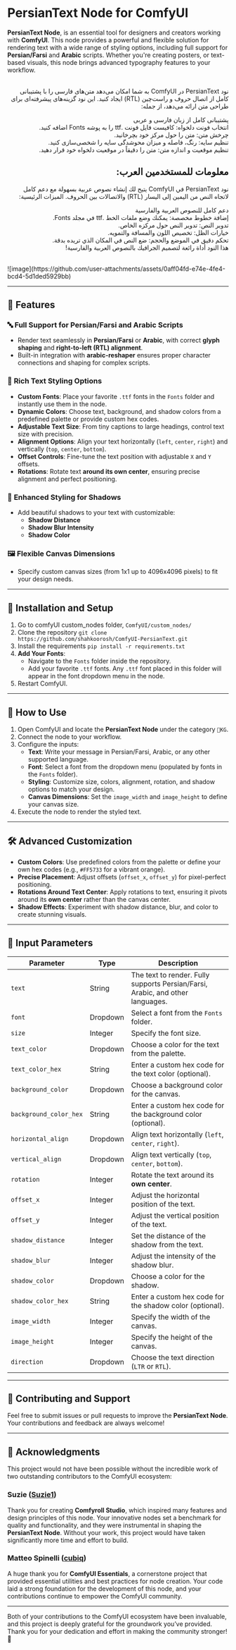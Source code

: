 
# PersianText Node for ComfyUI

**PersianText Node**, is an essential tool for designers and creators working with **ComfyUI**. This node provides a powerful and flexible solution for rendering text with a wide range of styling options, including full support for **Persian/Farsi** and **Arabic** scripts. Whether you're creating posters, or text-based visuals, this node brings advanced typography features to your workflow.
<br>
<br>
<div dir="rtl">
نود PersianText در ComfyUI به شما امکان می‌دهد متن‌های فارسی را با پشتیبانی کامل از اتصال حروف و راست‌چین (RTL) ایجاد کنید. این نود گزینه‌های پیشرفته‌ای برای طراحی متن ارائه می‌دهد، از جمله:

پشتیبانی کامل از زبان فارسی و عربی <br>
انتخاب فونت دلخواه: کافیست فایل فونت .ttf را به پوشه Fonts اضافه کنید.<br>
چرخش متن: متن را حول مرکز خود بچرخانید.<br>
تنظیم سایه: رنگ، فاصله و میزان محوشدگی سایه را شخصی‌سازی کنید.<br>
تنظیم موقعیت و اندازه متن: متن را دقیقاً در موقعیت دلخواه خود قرار دهید.<br>



## معلومات للمستخدمين العرب: 
نود PersianText في ComfyUI يتيح لك إنشاء نصوص عربية بسهولة مع دعم كامل لاتجاه النص من اليمين إلى اليسار (RTL) والاتصالات بين الحروف. الميزات الرئيسية: <br>

دعم كامل للنصوص العربية والفارسية<br>
إضافة خطوط مخصصة: يمكنك وضع ملفات الخط .ttf في مجلد Fonts.<br>
تدوير النص: تدوير النص حول مركزه الخاص.<br>
خيارات الظل: تخصيص اللون والمسافة والتمويه.<br>
تحكم دقيق في الموضع والحجم: ضع النص في المكان الذي تريده بدقة.<br>
هذا النود أداة رائعة لتصميم الجرافيك بالنصوص العربية والفارسية!<br>
</div>
<br>
![image](https://github.com/user-attachments/assets/0aff04fd-e74e-4fe4-bcd4-5d1ded5929bb)

<br>

---

## 🌟 Features

### 🔤 **Full Support for Persian/Farsi and Arabic Scripts**
- Render text seamlessly in **Persian/Farsi** or **Arabic**, with correct **glyph shaping** and **right-to-left (RTL) alignment**. 
- Built-in integration with **arabic-reshaper** ensures proper character connections and shaping for complex scripts.

### 🎨 **Rich Text Styling Options**
- **Custom Fonts**: Place your favorite `.ttf` fonts in the `Fonts` folder and instantly use them in the node.
- **Dynamic Colors**: Choose text, background, and shadow colors from a predefined palette or provide custom hex codes.
- **Adjustable Text Size**: From tiny captions to large headings, control text size with precision.
- **Alignment Options**: Align your text horizontally (`left`, `center`, `right`) and vertically (`top`, `center`, `bottom`).
- **Offset Controls**: Fine-tune the text position with adjustable `X` and `Y` offsets.
- **Rotations**: Rotate text **around its own center**, ensuring precise alignment and perfect positioning.

### 🌌 **Enhanced Styling for Shadows**
- Add beautiful shadows to your text with customizable:
  - **Shadow Distance**
  - **Shadow Blur Intensity**
  - **Shadow Color**

### 🖼️ **Flexible Canvas Dimensions**
- Specify custom canvas sizes (from 1x1 up to 4096x4096 pixels) to fit your design needs.

---

## 📂 Installation and Setup

1. Go to comfyUI custom_nodes folder, `ComfyUI/custom_nodes/`
2. Clone the repository `git clone https://github.com/shahkoorosh/ComfyUI-PersianText.git`
3. Install the requirements `pip install -r requirements.txt`
4. **Add Your Fonts**:
   - Navigate to the `Fonts` folder inside the repository.
   - Add your favorite `.ttf` fonts. Any `.ttf` font placed in this folder will appear in the font dropdown menu in the node.
5. Restart ComfyUI.

---

## 🚀 How to Use

1. Open ComfyUI and locate the **PersianText Node** under the category `🎨KG`.
2. Connect the node to your workflow.
3. Configure the inputs:
   - **Text**: Write your message in Persian/Farsi, Arabic, or any other supported language.
   - **Font**: Select a font from the dropdown menu (populated by fonts in the `Fonts` folder).
   - **Styling**: Customize size, colors, alignment, rotation, and shadow options to match your design.
   - **Canvas Dimensions**: Set the `image_width` and `image_height` to define your canvas size.
4. Execute the node to render the styled text.

---

## 🛠️ Advanced Customization

- **Custom Colors**: Use predefined colors from the palette or define your own hex codes (e.g., `#FF5733` for a vibrant orange).
- **Precise Placement**: Adjust offsets (`offset_x`, `offset_y`) for pixel-perfect positioning.
- **Rotations Around Text Center**: Apply rotations to text, ensuring it pivots around its **own center** rather than the canvas center.
- **Shadow Effects**: Experiment with shadow distance, blur, and color to create stunning visuals.

---

## 📜 Input Parameters

| Parameter               | Type      | Description                                                                                     |
|-------------------------|-----------|-------------------------------------------------------------------------------------------------|
| `text`                 | String    | The text to render. Fully supports Persian/Farsi, Arabic, and other languages.                  |
| `font`                 | Dropdown  | Select a font from the `Fonts` folder.                                                         |
| `size`                 | Integer   | Specify the font size.                                                                          |
| `text_color`           | Dropdown  | Choose a color for the text from the palette.                                                   |
| `text_color_hex`       | String    | Enter a custom hex code for the text color (optional).                                          |
| `background_color`     | Dropdown  | Choose a background color for the canvas.                                                      |
| `background_color_hex` | String    | Enter a custom hex code for the background color (optional).                                    |
| `horizontal_align`     | Dropdown  | Align text horizontally (`left`, `center`, `right`).                                            |
| `vertical_align`       | Dropdown  | Align text vertically (`top`, `center`, `bottom`).                                              |
| `rotation`             | Integer   | Rotate the text around its **own center**.                                                     |
| `offset_x`             | Integer   | Adjust the horizontal position of the text.                                                    |
| `offset_y`             | Integer   | Adjust the vertical position of the text.                                                      |
| `shadow_distance`      | Integer   | Set the distance of the shadow from the text.                                                   |
| `shadow_blur`          | Integer   | Adjust the intensity of the shadow blur.                                                        |
| `shadow_color`         | Dropdown  | Choose a color for the shadow.                                                                  |
| `shadow_color_hex`     | String    | Enter a custom hex code for the shadow color (optional).                                        |
| `image_width`          | Integer   | Specify the width of the canvas.                                                                |
| `image_height`         | Integer   | Specify the height of the canvas.                                                               |
| `direction`            | Dropdown  | Choose the text direction (`LTR` or `RTL`).                                                     |

---

## 📂 Contributing and Support

Feel free to submit issues or pull requests to improve the **PersianText Node**. Your contributions and feedback are always welcome!

---

## 🙏 Acknowledgments

This project would not have been possible without the incredible work of two outstanding contributors to the ComfyUI ecosystem:

### **Suzie** ([Suzie1](https://github.com/Suzie1))  
Thank you for creating **Comfyroll Studio**, which inspired many features and design principles of this node. Your innovative nodes set a benchmark for quality and functionality, and they were instrumental in shaping the **PersianText Node**. Without your work, this project would have taken significantly more time and effort to build.

### **Matteo Spinelli** ([cubiq](https://github.com/cubiq))  
A huge thank you for **ComfyUI Essentials**, a cornerstone project that provided essential utilities and best practices for node creation. Your code laid a strong foundation for the development of this node, and your contributions continue to empower the ComfyUI community.

---

Both of your contributions to the ComfyUI ecosystem have been invaluable, and this project is deeply grateful for the groundwork you’ve provided. Thank you for your dedication and effort in making the community stronger! 🌟

